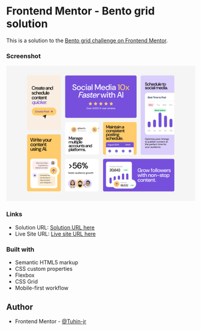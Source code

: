 # Frontend Mentor - Bento grid solution

This is a solution to the [Bento grid challenge on Frontend Mentor](https://www.frontendmentor.io/challenges/bento-grid-RMydElrlOj).

### Screenshot

![](./Screenshot.png)

### Links

- Solution URL: [Solution URL here](https://www.frontendmentor.io/solutions/bento-grid-Hq7NWyRPq-)
- Live Site URL: [Live site URL here](https://donjr2.github.io/Frontend-Mentor---Bento-grid-solution/)

### Built with

- Semantic HTML5 markup
- CSS custom properties
- Flexbox
- CSS Grid
- Mobile-first workflow

## Author

- Frontend Mentor - [@Tuhin-jr](https://www.frontendmentor.io/profile/Tuhin-jr)
